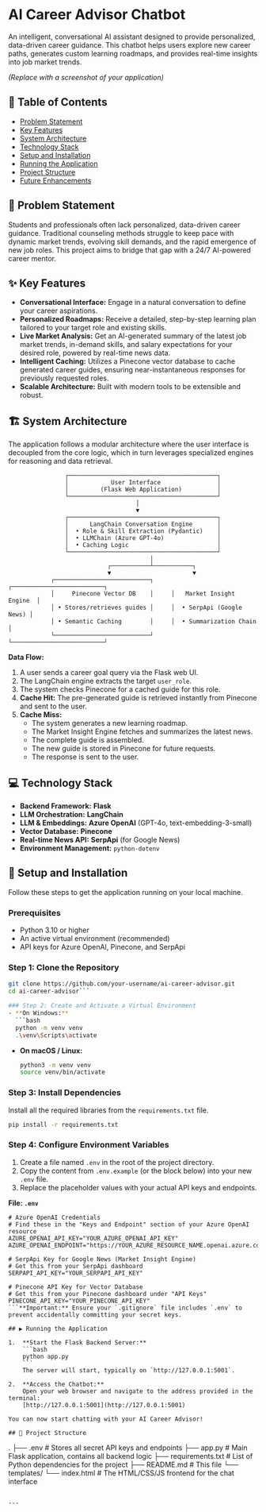 # AI Career Advisor Chatbot

An intelligent, conversational AI assistant designed to provide personalized, data-driven career guidance. This chatbot helps users explore new career paths, generates custom learning roadmaps, and provides real-time insights into job market trends.


*(Replace with a screenshot of your application)*

## 📖 Table of Contents
- [Problem Statement](#-problem-statement)
- [Key Features](#-key-features)
- [System Architecture](#-system-architecture)
- [Technology Stack](#-technology-stack)
- [Setup and Installation](#-setup-and-installation)
- [Running the Application](#-running-the-application)
- [Project Structure](#-project-structure)
- [Future Enhancements](#-future-enhancements)

## 🎯 Problem Statement
Students and professionals often lack personalized, data-driven career guidance. Traditional counseling methods struggle to keep pace with dynamic market trends, evolving skill demands, and the rapid emergence of new job roles. This project aims to bridge that gap with a 24/7 AI-powered career mentor.

## ✨ Key Features
- **Conversational Interface:** Engage in a natural conversation to define your career aspirations.
- **Personalized Roadmaps:** Receive a detailed, step-by-step learning plan tailored to your target role and existing skills.
- **Live Market Analysis:** Get an AI-generated summary of the latest job market trends, in-demand skills, and salary expectations for your desired role, powered by real-time news data.
- **Intelligent Caching:** Utilizes a Pinecone vector database to cache generated career guides, ensuring near-instantaneous responses for previously requested roles.
- **Scalable Architecture:** Built with modern tools to be extensible and robust.

## 🏗️ System Architecture
The application follows a modular architecture where the user interface is decoupled from the core logic, which in turn leverages specialized engines for reasoning and data retrieval.

```
                ┌──────────────────────────────────────────┐
                │            User Interface                │
                │         (Flask Web Application)          │
                └──────────────────────────────────────────┘
                                    │
                                    ▼
                ┌──────────────────────────────────────────┐
                │      LangChain Conversation Engine       │
                │  • Role & Skill Extraction (Pydantic)    │
                │  • LLMChain (Azure GPT-4o)               │
                │  • Caching Logic                         │
                └──────────────────────────────────────────┘
                                        │
                            ┌───────────┴───────────┐
                            ▼                       ▼
            ┌───────────────────────────┐     ┌──────────────────────────┐
            │     Pinecone Vector DB    │     │   Market Insight Engine  │
            │ • Stores/retrieves guides │     │  • SerpApi (Google News) │
            │ • Semantic Caching        │     │  • Summarization Chain   │
            └───────────────────────────┘     └──────────────────────────┘
```

**Data Flow:**
1. A user sends a career goal query via the Flask web UI.
2. The LangChain engine extracts the target `user_role`.
3. The system checks Pinecone for a cached guide for this role.
4. **Cache Hit:** The pre-generated guide is retrieved instantly from Pinecone and sent to the user.
5. **Cache Miss:**
   - The system generates a new learning roadmap.
   - The Market Insight Engine fetches and summarizes the latest news.
   - The complete guide is assembled.
   - The new guide is stored in Pinecone for future requests.
   - The response is sent to the user.

## 💻 Technology Stack
- **Backend Framework:** **Flask**
- **LLM Orchestration:** **LangChain**
- **LLM & Embeddings:** **Azure OpenAI** (GPT-4o, text-embedding-3-small)
- **Vector Database:** **Pinecone**
- **Real-time News API:** **SerpApi** (for Google News)
- **Environment Management:** `python-dotenv`

## 🚀 Setup and Installation

Follow these steps to get the application running on your local machine.

### Prerequisites
- Python 3.10 or higher
- An active virtual environment (recommended)
- API keys for Azure OpenAI, Pinecone, and SerpApi

### Step 1: Clone the Repository
```bash
git clone https://github.com/your-username/ai-career-advisor.git
cd ai-career-advisor```

### Step 2: Create and Activate a Virtual Environment
- **On Windows:**
  ```bash
  python -m venv venv
  .\venv\Scripts\activate
  ```
- **On macOS / Linux:**
  ```bash
  python3 -m venv venv
  source venv/bin/activate
  ```

### Step 3: Install Dependencies
Install all the required libraries from the `requirements.txt` file.
```bash
pip install -r requirements.txt
```

### Step 4: Configure Environment Variables
1.  Create a file named `.env` in the root of the project directory.
2.  Copy the content from `.env.example` (or the block below) into your new `.env` file.
3.  Replace the placeholder values with your actual API keys and endpoints.

**File: `.env`**
```
# Azure OpenAI Credentials
# Find these in the "Keys and Endpoint" section of your Azure OpenAI resource
AZURE_OPENAI_API_KEY="YOUR_AZURE_OPENAI_API_KEY"
AZURE_OPENAI_ENDPOINT="https://YOUR_AZURE_RESOURCE_NAME.openai.azure.com/"

# SerpApi Key for Google News (Market Insight Engine)
# Get this from your SerpApi dashboard
SERPAPI_API_KEY="YOUR_SERPAPI_API_KEY"

# Pinecone API Key for Vector Database
# Get this from your Pinecone dashboard under "API Keys"
PINECONE_API_KEY="YOUR_PINECONE_API_KEY"
```**Important:** Ensure your `.gitignore` file includes `.env` to prevent accidentally committing your secret keys.

## ▶️ Running the Application

1.  **Start the Flask Backend Server:**
    ```bash
    python app.py
    ```
    The server will start, typically on `http://127.0.0.1:5001`.

2.  **Access the Chatbot:**
    Open your web browser and navigate to the address provided in the terminal:
    [http://127.0.0.1:5001](http://127.0.0.1:5001)

You can now start chatting with your AI Career Advisor!

## 📂 Project Structure
```
.
├── .env                  # Stores all secret API keys and endpoints
├── app.py                # Main Flask application, contains all backend logic
├── requirements.txt      # List of Python dependencies for the project
├── README.md             # This file
└── templates/
    └── index.html        # The HTML/CSS/JS frontend for the chat interface
```

---